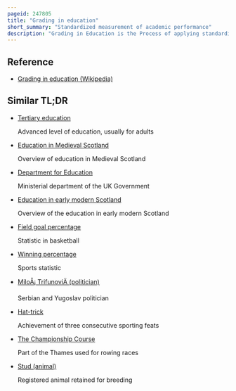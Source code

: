 ```yaml
---
pageid: 247805
title: "Grading in education"
short_summary: "Standardized measurement of academic performance"
description: "Grading in Education is the Process of applying standardized Measures to vary the Levels of Achievement in a Course. Grades can be assigned as Letters, as a Range, as a Percentage, or as a Number out of a possible Total."
---
```


## Reference

- [Grading in education (Wikipedia)](https://en.wikipedia.org/?curid=247805)

## Similar TL;DR

- [Tertiary education](/tldr/en/tertiary-education)

  Advanced level of education, usually for adults

- [Education in Medieval Scotland](/tldr/en/education-in-medieval-scotland)

  Overview of education in Medieval Scotland

- [Department for Education](/tldr/en/department-for-education)

  Ministerial department of the UK Government

- [Education in early modern Scotland](/tldr/en/education-in-early-modern-scotland)

  Overview of the education in early modern Scotland

- [Field goal percentage](/tldr/en/field-goal-percentage)

  Statistic in basketball

- [Winning percentage](/tldr/en/winning-percentage)

  Sports statistic

- [MiloÅ¡ TrifunoviÄ (politician)](/tldr/en/milos-trifunovic-politician)

  Serbian and Yugoslav politician

- [Hat-trick](/tldr/en/hat-trick)

  Achievement of three consecutive sporting feats

- [The Championship Course](/tldr/en/the-championship-course)

  Part of the Thames used for rowing races

- [Stud (animal)](/tldr/en/stud-animal)

  Registered animal retained for breeding
